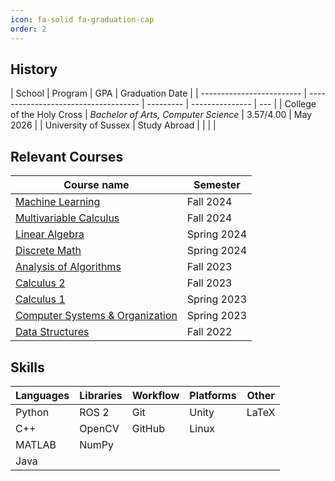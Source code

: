 ```yaml
---
icon: fa-solid fa-graduation-cap
order: 2
---
```


## History

| School                    | Program                              | GPA       | Graduation Date |
| ------------------------- | ------------------------------------ | --------- | --------------- | --- |
| College of the Holy Cross | _Bachelor of Arts, Computer Science_ | 3.57/4.00 | May 2026        |
| University of Sussex      | Study Abroad                         |           |                 |     |

## Relevant Courses

| Course name                                                                              | Semester    |
| ---------------------------------------------------------------------------------------- | ----------- |
| [Machine Learning](https://catalog.holycross.edu/search/?search=Machine+Learning)        | Fall 2024   |
| [Multivariable Calculus](https://catalog.holycross.edu/search/?search=MATH+241)          | Fall 2024   |
| [Linear Algebra](https://catalog.holycross.edu/search/?P=MATH%20244)                     | Spring 2024 |
| [Discrete Math](https://catalog.holycross.edu/search/?search=Math+199-S01)               | Spring 2024 |
| [Analysis of Algorithms](https://catalog.holycross.edu/search/?search=CSCI+235)          | Fall 2023   |
| [Calculus 2](https://catalog.holycross.edu/search/?search=MATH+136)                      | Fall 2023   |
| [Calculus 1](https://catalog.holycross.edu/search/?search=MATH+135)                      | Spring 2023 |
| [Computer Systems & Organization](https://catalog.holycross.edu/search/?search=CSCI+226) | Spring 2023 |
| [Data Structures](https://catalog.holycross.edu/search/?search=CSCI+132)                 | Fall 2022   |

## Skills

| Languages  | Libraries | Workflow | Platforms | Other |
| ---------- | --------- | -------- | --------- | ----- |
| Python     | ROS 2     | Git      | Unity     | LaTeX |
| C++        | OpenCV    | GitHub   | Linux     |       |
| MATLAB     | NumPy     |          |           |       |
| Java       |           |          |           |       |
